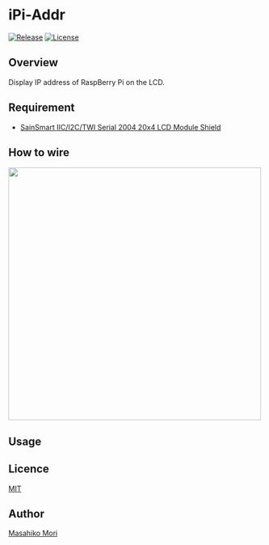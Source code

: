 # iPi-Addr

[![Release](https://img.shields.io/github/release/mamori017/iPi-Addr.svg)](https://github.com/mamori017/iPi-Addr/releases/latest)
[![License](https://img.shields.io/github/license/mamori017/iPi-Addr.svg)](https://github.com/mamori017/iPi-Addr/blob/master/LICENSE)

## Overview

Display IP address of RaspBerry Pi on the LCD.

## Requirement

- [SainSmart IIC/I2C/TWI Serial 2004 20x4 LCD Module Shield](https://www.sainsmart.com/sainsmart-iic-i2c-twi-serial-2004-20x4-lcd-module-shield-for-arduino-uno-mega-r3.html)

## How to wire

<img src="https://cloud.githubusercontent.com/assets/7507701/23414030/e7d52294-fe1d-11e6-8c82-c9ee95da2e4b.png" width="500px">

## Usage

## Licence

[MIT](https://github.com/mamori017/iPi-Addr/blob/master/LICENSE)

## Author

[Masahiko Mori](https://github.com/mamori017)
